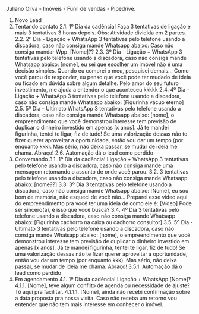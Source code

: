 Juliano Oliva - Imóveis - Funil de vendas - Pipedrive.
1. Novo Lead
2. Tentando contato
2.1. 1º Dia da cadência! Faça 3 tentativas de ligação e mais 3 tentativas 3 horas depois. Obs:
Atividade dividida em 2 partes.
2.2. 2º Dia - Ligação + WhatsApp 3 tentativas pelo telefone usando a discadora, caso não consiga
mande Whatsapp abaixo: Caso não consiga mandar Wpp. [Nome]??
2.3. 3º Dia - Ligação + WhatsApp 3 tentativas pelo telefone usando a discadora, caso não consiga
mande Whatsapp abaixo: [nome], eu sei que escolher um imóvel não é uma decisão simples. Quando
eu comprei o meu, pesquisei demais... Como você parou de responder, eu penso que você pode ter
mudado de ideia ou ficado em dúvida sobre algum detalhe. Pelo amor do seu futuro investimento, me
ajuda a entender o que aconteceu kkkkk
2.4. 4º Dia - Ligação + WhatsApp 3 tentativas pelo telefone usando a discadora, caso não consiga
mande Whatsapp abaixo: [Figurinha vácuo eterno]
2.5. 5º Dia - Ultimato WhatsApp 3 tentativas pelo telefone usando a discadora, caso não consiga
mande Whatsapp abaixo: [nome], o empreendimento que você demonstrou interesse tem previsão de
duplicar o dinheiro investido em apenas [x anos]. Já te mandei figurinha, tentei te ligar, fiz de tudo! Se
uma valorização dessas não te fizer querer aproveitar a oportunidade, então vou dar um tempo (por
enquanto kkk). Mas sério, não deixa passar, se mudar de ideia me chama. Abraço!
2.6. Automação dá o lead como perdido
3. Conversando
3.1. 1º Dia da cadência! Ligação + WhatsApp 3 tentativas pelo telefone usando a discadora, caso não
consiga mande uma mensagem retomando o assunto de onde você parou.
3.2. 3 tentativas pelo telefone usando a discadora, caso não consiga mande Whatsapp abaixo:
[nome??]
3.3. 3º Dia 3 tentativas pelo telefone usando a discadora, caso não consiga mande Whatsapp abaixo:
[Nome], eu sou bom de memória, não esqueci de você não... Preparei esse vídeo aqui do
empreendimento pra você ter uma ideia de como ele é: [Vídeo] Pode ser sincero(a), é isso que você
busca?
3.4. 4º Dia 3 tentativas pelo telefone usando a discadora, caso não consiga mande Whatsapp abaixo:
[Figurinha cachorro na caixa ou cachorro consultor]
3.5. 5º Dia - Ultimato 3 tentativas pelo telefone usando a discadora, caso não consiga mande
Whatsapp abaixo: [nome], o empreendimento que você demonstrou interesse tem previsão de
duplicar o dinheiro investido em apenas [x anos]. Já te mandei figurinha, tentei te ligar, fiz de tudo! Se
uma valorização dessas não te fizer querer aproveitar a oportunidade, então vou dar um tempo (por
enquanto kkk). Mas sério, não deixa passar, se mudar de ideia me chama. Abraço!
3.5.1. Automação dá o lead como perdido
4. Em agendamento
4.1. 1º Dia da cadência! Ligação + WhatsApp [Nome]?
4.1.1. [Nome], teve algum conflito de agenda ou necessidade de ajuste? Tô aqui pra facilitar.
4.1.1.1. [Nome], ainda não recebi confirmação sobre a data proposta pra nossa visita. Caso não
receba um retorno vou entender que não tem mais interesse em conhecer o imóvel.